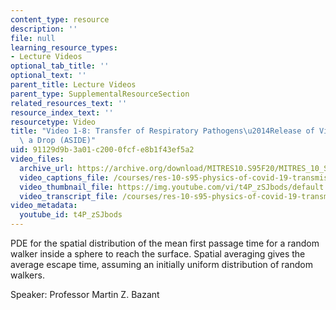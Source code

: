 ```yaml
---
content_type: resource
description: ''
file: null
learning_resource_types:
- Lecture Videos
optional_tab_title: ''
optional_text: ''
parent_title: Lecture Videos
parent_type: SupplementalResourceSection
related_resources_text: ''
resource_index_text: ''
resourcetype: Video
title: "Video 1-8: Transfer of Respiratory Pathogens\u2014Release of Viral Load from\
  \ a Drop (ASIDE)"
uid: 91129d9b-3a01-c200-0fcf-e8b1f43ef5a2
video_files:
  archive_url: https://archive.org/download/MITRES10.S95F20/MITRES_10_S95F20_0108_300k.mp4
  video_captions_file: /courses/res-10-s95-physics-of-covid-19-transmission-fall-2020/3addc7552f225b9cb24c186de2f9ac9c_t4P_zSJbods.vtt
  video_thumbnail_file: https://img.youtube.com/vi/t4P_zSJbods/default.jpg
  video_transcript_file: /courses/res-10-s95-physics-of-covid-19-transmission-fall-2020/c7dcdf3367c4a32cad7b1c15a4cf1aca_t4P_zSJbods.pdf
video_metadata:
  youtube_id: t4P_zSJbods
---
```


PDE for the spatial distribution of the mean first passage time for a random walker inside a sphere to reach the surface. Spatial averaging gives the average escape time, assuming an initially uniform distribution of random walkers.

Speaker: Professor Martin Z. Bazant